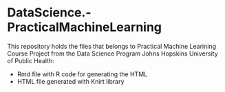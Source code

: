# DataScience.-PracticalMachineLearning
This repository holds the files that belongs to Practical Machine Learining Course Project from the Data Science Program Johns Hopskins University of Public Health:
  * Rmd file with R code for generating the HTML
  * HTML file generated with Knirt library
